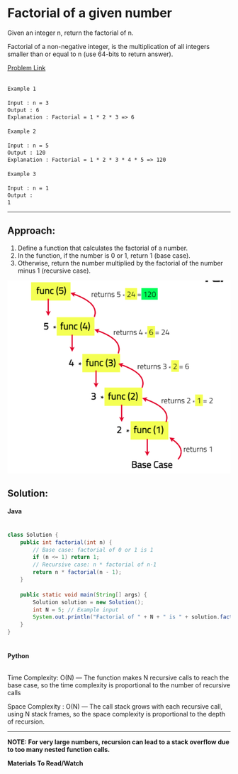 # Factorial of a given number

Given an integer n, return the factorial of n.

Factorial of a non-negative integer, is the multiplication of all integers smaller than or equal to n (use 64-bits to return answer).

[Problem Link]()

```

Example 1

Input : n = 3
Output : 6
Explanation : Factorial = 1 * 2 * 3 => 6

Example 2

Input : n = 5
Output : 120
Explanation : Factorial = 1 * 2 * 3 * 4 * 5 => 120

Example 3

Input : n = 1
Output :
1

```

---

## **Approach**:

1. Define a function that calculates the factorial of a number.
2. In the function, if the number is 0 or 1, return 1 (base case).
3. Otherwise, return the number multiplied by the factorial of the number minus 1 (recursive case).

![alt text](./Images/factorial.png)

## **Solution**:

#### Java

```Java

class Solution {
    public int factorial(int n) {
        // Base case: factorial of 0 or 1 is 1
        if (n <= 1) return 1;
        // Recursive case: n * factorial of n-1
        return n * factorial(n - 1);
    }

    public static void main(String[] args) {
        Solution solution = new Solution();
        int N = 5; // Example input
        System.out.println("Factorial of " + N + " is " + solution.factorial(N));
    }
}



```

#### Python

```python


```

Time Complexity: O(N) — The function makes N recursive calls to reach the base case, so the time complexity is proportional to the number of recursive calls

Space Complexity : O(N) — The call stack grows with each recursive call, using N stack frames, so the space complexity is proportional to the depth of recursion.

---

**NOTE: For very large numbers, recursion can lead to a stack overflow due to too many nested function calls.**

**Materials To Read/Watch**
